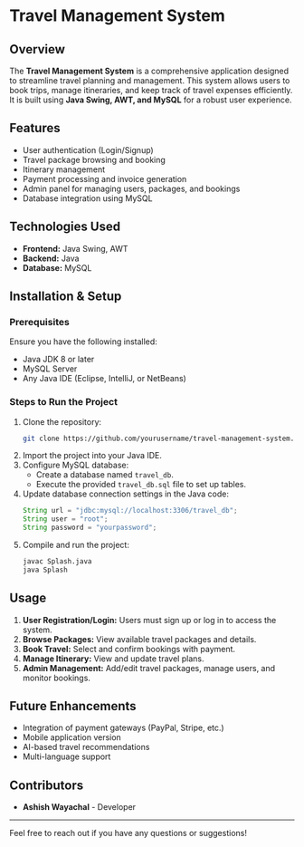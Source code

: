 # Travel Management System

## Overview
The **Travel Management System** is a comprehensive application designed to streamline travel planning and management. This system allows users to book trips, manage itineraries, and keep track of travel expenses efficiently. It is built using **Java Swing, AWT, and MySQL** for a robust user experience.

## Features
- User authentication (Login/Signup)
- Travel package browsing and booking
- Itinerary management
- Payment processing and invoice generation
- Admin panel for managing users, packages, and bookings
- Database integration using MySQL

## Technologies Used
- **Frontend:** Java Swing, AWT
- **Backend:** Java
- **Database:** MySQL

## Installation & Setup
### Prerequisites
Ensure you have the following installed:
- Java JDK 8 or later
- MySQL Server
- Any Java IDE (Eclipse, IntelliJ, or NetBeans)

### Steps to Run the Project
1. Clone the repository:
   ```sh
   git clone https://github.com/yourusername/travel-management-system.git
   ```
2. Import the project into your Java IDE.
3. Configure MySQL database:
   - Create a database named `travel_db`.
   - Execute the provided `travel_db.sql` file to set up tables.
4. Update database connection settings in the Java code:
   ```java
   String url = "jdbc:mysql://localhost:3306/travel_db";
   String user = "root";
   String password = "yourpassword";
   ```
5. Compile and run the project:
   ```sh
   javac Splash.java
   java Splash
   ```

## Usage
1. **User Registration/Login:** Users must sign up or log in to access the system.
2. **Browse Packages:** View available travel packages and details.
3. **Book Travel:** Select and confirm bookings with payment.
4. **Manage Itinerary:** View and update travel plans.
5. **Admin Management:** Add/edit travel packages, manage users, and monitor bookings.

## Future Enhancements
- Integration of payment gateways (PayPal, Stripe, etc.)
- Mobile application version
- AI-based travel recommendations
- Multi-language support

## Contributors
- **Ashish Wayachal** - Developer


---
Feel free to reach out if you have any questions or suggestions!

